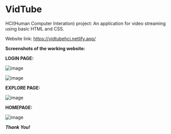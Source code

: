 # VidTube

HCI(Human Computer Interation) project: An application for video streaming using basic HTML and CSS.

Website link: https://vidtubehci.netlify.app/

**Screenshots of the working website:**

**LOGIN PAGE:**

![image](https://user-images.githubusercontent.com/60578902/139555168-a8335bfe-7102-4146-9a67-bd903ace864d.png)

![image](https://user-images.githubusercontent.com/60578902/139555198-55932d6e-b4fb-4a65-9fac-bcad71cd4be0.png)

**EXPLORE PAGE:**

![image](https://user-images.githubusercontent.com/60578902/139555206-c37f2537-900a-40b4-8c11-8ee10198a80c.png)

**HOMEPAGE:**

![image](https://user-images.githubusercontent.com/60578902/139555213-ab18e28f-9101-442f-8f7e-0b96a34c7b66.png)

_**Thank You!**_
